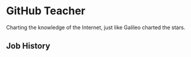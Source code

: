 # GitHub Teacher

Charting the knowledge of the Internet, just like Galileo charted the stars.

## Job History
